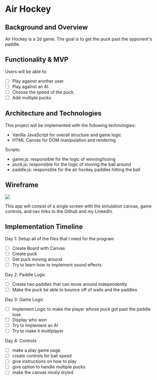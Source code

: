 # Air Hockey

## Background and Overview

Air Hockey is a 2d game. The goal is to get the puck past the opponent's paddle.

## Functionality & MVP

Users will be able to:
 - [ ] Play against another user.
 - [ ] Play against an AI.
 - [ ] Choose the speed of the puck.
 - [ ] Add multiple pucks

 ## Architecture and Technologies

 This project will be implemented with the following technologies:

  * Vanilla JavaScript for overall structure and game logic
  * HTML Canvas for DOM manipulation and rendering

 Scripts:
  * game.js: responsible for the logic of winning/losing
  * puck.js: responsible for the logic of moving the ball around
  * paddle.js: responsible for the air hockey paddles hitting the ball

## Wireframe

 ![](https://imgur.com/a/vxoKt)

 This app will consist of a single screen with the simulation canvas, game controls, and nav links to the Github and my LinkedIn.

## Implementation Timeline

Day 1: Setup all of the files that I need for the program
  - [ ] Create Board with Canvas
  - [ ] Create puck
  - [ ] Get puck moving around
  - [ ] Try to learn how to implement sound effects

Day 2: Paddle Logic
  - [ ] Create two paddles that can move around independently
  - [ ] Make the puck be able to bounce off of walls and the paddles

Day 3: Game Logic
 - [ ] Implement Logic to make the player whose puck got past the paddle lose
 - [ ] Display who won
 - [ ] Try to Implement an AI
 - [ ] Try to make it multiplayer

Day 4: Controls
 - [ ] make a play game page
 - [ ] create controls for ball speed
 - [ ] give instructions on how to play
 - [ ] give option to handle multiple pucks
 - [ ] make the canvas nicely styled
